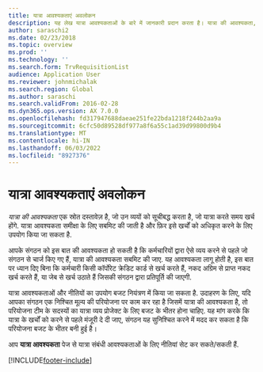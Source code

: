 ```yaml
---
title: यात्रा आवश्यकताएं अवलोकन
description: यह लेख यात्रा आवश्यकताओं के बारे में जानकारी प्रदान करता है। यात्रा की आवश्यकता, नियोजित यात्रा व्यय को दस्तावेज़ीकृत करती है.
author: saraschi2
ms.date: 02/23/2018
ms.topic: overview
ms.prod: ''
ms.technology: ''
ms.search.form: TrvRequisitionList
audience: Application User
ms.reviewer: johnmichalak
ms.search.region: Global
ms.author: saraschi
ms.search.validFrom: 2016-02-28
ms.dyn365.ops.version: AX 7.0.0
ms.openlocfilehash: fd317947688daeae251fe22bda1218f244b2aa9a
ms.sourcegitcommit: 6cfc50d89528df977a8f6a55c1ad39d99800d9b4
ms.translationtype: MT
ms.contentlocale: hi-IN
ms.lasthandoff: 06/03/2022
ms.locfileid: "8927376"
---
```

# <a name="travel-requisitions-overview"></a>यात्रा आवश्यकताएं अवलोकन

*यात्रा की आवश्यकता* एक स्रोत दस्तावेज़ है, जो उन व्ययों को सूचीबद्ध करता है, जो यात्रा करते समय खर्च होंगे. यात्रा आवश्यकता समीक्षा के लिए सबमिट की जाती है और फ़िर इसे खर्चों को अधिकृत करने के लिए उपयोग किया जा सकता है.

आपके संगठन को इस बात की आवश्यकता हो सकती है कि कर्मचारियों द्वारा ऐसे व्यय करने से पहले जो संगठन से चार्ज किए गए हैं, यात्रा की आवश्यकता सबमिट की जाए. यह आवश्यकता लागू होती है, इस बात पर ध्यान दिए बिना कि कर्मचारी किसी कॉर्पोरेट क्रेडिट कार्ड से खर्च करते हैं, नकद अग्रिम से प्राप्त नकद खर्च करते हैं, या जेब से खर्च उठाते हैं जिसकी संगठन द्वारा प्रतिपूर्ति की जाएगी.

यात्रा आवश्यकताओं और नीतियों का उपयोग बजट नियंत्रण में किया जा सकता है. उदाहरण के लिए, यदि आपका संगठन एक निश्चित मूल्य की परियोजना पर काम कर रहा है जिसमें यात्रा की आवश्यकता है, तो परियोजना टीम के सदस्यों का यात्रा व्यय प्रोजेक्ट के लिए बजट के भीतर होना चाहिए. यह मांग करके कि यात्रा के खर्चों को करने से पहले मंजूरी दे दी जाए, संगठन यह सुनिश्चित करने में मदद कर सकता है कि परियोजना बजट के भीतर बनी हुई है।

आप **यात्रा आवश्यकता** पेज से यात्रा संबंधी आवश्यकताओं के लिए नीतियां सेट कर सकते/सकती हैं.


[!INCLUDE[footer-include](../includes/footer-banner.md)]